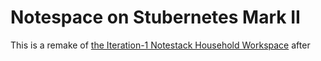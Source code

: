 # Notespace on Stubernetes Mark II

This is a remake of [the Iteration-1 Notestack Household Workspace](67826054-ed26-41e6-80c9-5d677e6a8cba.md) after
